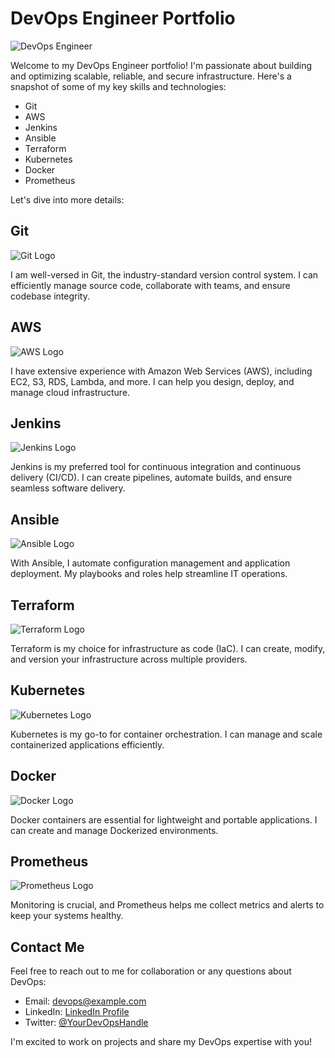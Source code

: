 # DevOps Engineer Portfolio

![DevOps Engineer](https://your-image-url.com/devops-engineer-image.png)

Welcome to my DevOps Engineer portfolio! I'm passionate about building and optimizing scalable, reliable, and secure infrastructure. Here's a snapshot of some of my key skills and technologies:

- Git
- AWS
- Jenkins
- Ansible
- Terraform
- Kubernetes
- Docker
- Prometheus

Let's dive into more details:

## Git

![Git Logo](https://your-image-url.com/git-logo.png)

I am well-versed in Git, the industry-standard version control system. I can efficiently manage source code, collaborate with teams, and ensure codebase integrity.

## AWS

![AWS Logo](https://your-image-url.com/aws-logo.png)

I have extensive experience with Amazon Web Services (AWS), including EC2, S3, RDS, Lambda, and more. I can help you design, deploy, and manage cloud infrastructure.

## Jenkins

![Jenkins Logo](https://your-image-url.com/jenkins-logo.png)

Jenkins is my preferred tool for continuous integration and continuous delivery (CI/CD). I can create pipelines, automate builds, and ensure seamless software delivery.

## Ansible

![Ansible Logo](https://your-image-url.com/ansible-logo.png)

With Ansible, I automate configuration management and application deployment. My playbooks and roles help streamline IT operations.

## Terraform

![Terraform Logo](https://your-image-url.com/terraform-logo.png)

Terraform is my choice for infrastructure as code (IaC). I can create, modify, and version your infrastructure across multiple providers.

## Kubernetes

![Kubernetes Logo](https://your-image-url.com/kubernetes-logo.png)

Kubernetes is my go-to for container orchestration. I can manage and scale containerized applications efficiently.

## Docker

![Docker Logo](https://your-image-url.com/docker-logo.png)

Docker containers are essential for lightweight and portable applications. I can create and manage Dockerized environments.

## Prometheus

![Prometheus Logo](https://your-image-url.com/prometheus-logo.png)

Monitoring is crucial, and Prometheus helps me collect metrics and alerts to keep your systems healthy.

## Contact Me

Feel free to reach out to me for collaboration or any questions about DevOps:

- Email: devops@example.com
- LinkedIn: [LinkedIn Profile](https://www.linkedin.com/in/yourname)
- Twitter: [@YourDevOpsHandle](https://twitter.com/YourDevOpsHandle)

I'm excited to work on projects and share my DevOps expertise with you!

<!-- Add any other sections or content as needed -->

